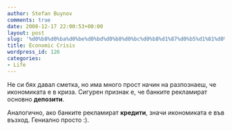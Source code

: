 ```yaml
---
author: Stefan Buynov
comments: true
date: 2008-12-17 22:00:53+00:00
layout: post
slug: '%d0%b8%d0%ba%d0%be%d0%bd%d0%b8%d0%bc%d0%b8%d1%87%d0%b5%d1%81%d0%ba%d0%b0-%d0%ba%d1%80%d0%b8%d0%b7%d0%b0'
title: Economic Crisis
wordpress_id: 126
categories:
- Life
---
```


Не си бях давал сметка, но има много прост начин на разпознаеш, че икономиката е в криза. Сигурен признак е, че банките рекламират основно **депозити**.

Аналогично, ако банките рекламират **кредити**, значи икономиката е във възход. Гениално просто :).
